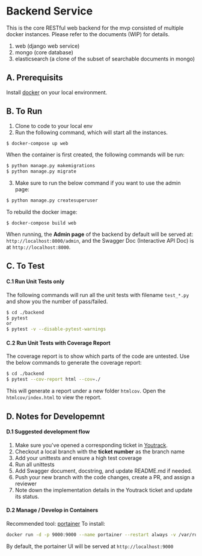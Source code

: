 # Backend Service
This is the core RESTful web backend for the mvp consisted of multiple docker instances.
Please refer to the documents (WIP) for details.

1. web (django web service)
2. mongo (core database)
3. elasticsearch (a clone of the subset of searchable documents in mongo)




## A. Prerequisits
Install [docker](https://docs.docker.com/) on your local environment. 

## B. To Run
1. Clone to code to your local env
2. Run the following command, which will start all the instances.
```sh
$ docker-compose up web
```

When the container is first created, the following commands will be run:
```sh
$ python manage.py makemigrations
$ python manage.py migrate
```

3. Make sure to run the below command if you want to use the admin page:
```sh
$ python manage.py createsuperuser
```

To rebuild the docker image:
```
$ docker-compose build web
```

When running, the **Admin page** of the backend by default will be served at: `http://localhost:8000/admin`, and the Swagger Doc (Interactive API Doc) is at `http://localhost:8000`.


## C. To Test
#### C.1 Run Unit Tests only
The following commands will run all the unit tests with filename `test_*.py` and show you the number of pass/failed.
```sh
$ cd ./backend
$ pytest
or
$ pytest -v --disable-pytest-warnings
```
#### C.2 Run Unit Tests with Coverage Report
The coverage report is to show which parts of the code are untested.
Use the below commands to generate the coverage report:
```sh
$ cd ./backend
$ pytest --cov-report html --cov=./
```
This will generate a report under a new folder `htmlcov`.
Open the `htmlcov/index.html` to view the report.


## D. Notes for Developemnt
#### D.1 Suggested development flow
1. Make sure you've opened a corresponding ticket in [Youtrack](https://plastic-surgery-mvp.myjetbrains.com/youtrack/dashboard?id=eeadcb37-ab59-4eb1-9ddc-903e398e712a).
2. Checkout a local branch with the **ticket number** as the branch name
3. Add your unittests and ensure a high test coverage 
4. Run all unittests
5. Add Swagger document, docstring, and update README.md if needed. 
6. Push your new branch with the code changes, create a PR, and assign a reviewer
7. Note down the implementation details in the Youtrack ticket and update its status. 
#### D.2 Manage / Develop in Containers
Recommended tool: [portainer](https://github.com/portainer/portainer)
To install:
```sh
docker run -d -p 9000:9000 --name portainer --restart always -v /var/run/docker.sock:/var/run/docker.sock -v portainer_data:/data portainer/portainer -H unix:///var/run/docker.sock
```
By default, the portainer UI will be served at `http://localhost:9000`
